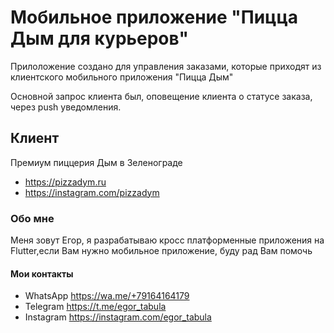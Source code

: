 # Мобильное приложение "Пицца Дым для курьеров"

Прилоложение создано для управления заказами, которые приходят из клиентского мобильного приложения "Пицца Дым"

Основной запрос клиента был, оповещение клиента о статусе заказа, через push уведомления.

## Клиент

Премиум пиццерия Дым в Зеленограде

* https://pizzadym.ru
* https://instagram.com/pizzadym

### Обо мне

Меня зовут Егор, я разрабатываю кросс платформенные приложения на Flutter,если Вам нужно мобильное приложение, буду рад Вам помочь

#### Мои контакты
* WhatsApp https://wa.me/+79164164179
* Telegram https://t.me/egor_tabula
* Instagram https://instagram.com/egor_tabula
